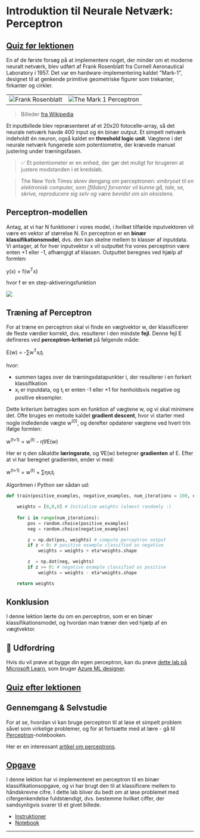 <!--
CO_OP_TRANSLATOR_METADATA:
{
  "original_hash": "c34cbba802058b6fa267e1a294d4e510",
  "translation_date": "2025-09-23T09:33:47+00:00",
  "source_file": "lessons/3-NeuralNetworks/03-Perceptron/README.md",
  "language_code": "da"
}
-->
# Introduktion til Neurale Netværk: Perceptron

## [Quiz før lektionen](https://ff-quizzes.netlify.app/en/ai/quiz/5)

En af de første forsøg på at implementere noget, der minder om et moderne neuralt netværk, blev udført af Frank Rosenblatt fra Cornell Aeronautical Laboratory i 1957. Det var en hardware-implementering kaldet "Mark-1", designet til at genkende primitive geometriske figurer som trekanter, firkanter og cirkler.

|      |      |
|--------------|-----------|
|<img src='images/Rosenblatt-wikipedia.jpg' alt='Frank Rosenblatt'/> | <img src='images/Mark_I_perceptron_wikipedia.jpg' alt='The Mark 1 Perceptron' />|

> Billeder [fra Wikipedia](https://en.wikipedia.org/wiki/Perceptron)

Et inputbillede blev repræsenteret af et 20x20 fotocelle-array, så det neurale netværk havde 400 input og én binær output. Et simpelt netværk indeholdt én neuron, også kaldet en **threshold logic unit**. Vægtene i det neurale netværk fungerede som potentiometre, der krævede manuel justering under træningsfasen.

> ✅ Et potentiometer er en enhed, der gør det muligt for brugeren at justere modstanden i et kredsløb.

> The New York Times skrev dengang om perceptronen: *embryoet til en elektronisk computer, som [flåden] forventer vil kunne gå, tale, se, skrive, reproducere sig selv og være bevidst om sin eksistens.*

## Perceptron-modellen

Antag, at vi har N funktioner i vores model, i hvilket tilfælde inputvektoren vil være en vektor af størrelse N. En perceptron er en **binær klassifikationsmodel**, dvs. den kan skelne mellem to klasser af inputdata. Vi antager, at for hver inputvektor x vil outputtet fra vores perceptron være enten +1 eller -1, afhængigt af klassen. Outputtet beregnes ved hjælp af formlen:

y(x) = f(w<sup>T</sup>x)

hvor f er en step-aktiveringsfunktion

<!-- img src="http://www.sciweavers.org/tex2img.php?eq=f%28x%29%20%3D%20%5Cbegin%7Bcases%7D%0A%20%20%20%20%20%20%20%20%20%2B1%20%26%20x%20%5Cgeq%200%20%5C%5C%0A%20%20%20%20%20%20%20%20%20-1%20%26%20x%20%3C%200%0A%20%20%20%20%20%20%20%5Cend%7Bcases%7D%20%5C%5C%0A&bc=White&fc=Black&im=jpg&fs=12&ff=arev&edit=0" align="center" border="0" alt="f(x) = \begin{cases} +1 & x \geq 0 \\ -1 & x < 0 \end{cases} \\" width="154" height="50" / -->
<img src="images/activation-func.png"/>

## Træning af Perceptron

For at træne en perceptron skal vi finde en vægtvektor w, der klassificerer de fleste værdier korrekt, dvs. resulterer i den mindste **fejl**. Denne fejl E defineres ved **perceptron-kriteriet** på følgende måde:

E(w) = -&sum;w<sup>T</sup>x<sub>i</sub>t<sub>i</sub>

hvor:

* summen tages over de træningsdatapunkter i, der resulterer i en forkert klassifikation
* x<sub>i</sub> er inputdata, og t<sub>i</sub> er enten -1 eller +1 for henholdsvis negative og positive eksempler.

Dette kriterium betragtes som en funktion af vægtene w, og vi skal minimere det. Ofte bruges en metode kaldet **gradient descent**, hvor vi starter med nogle indledende vægte w<sup>(0)</sup>, og derefter opdaterer vægtene ved hvert trin ifølge formlen:

w<sup>(t+1)</sup> = w<sup>(t)</sup> - &eta;&nabla;E(w)

Her er &eta; den såkaldte **læringsrate**, og &nabla;E(w) betegner **gradienten** af E. Efter at vi har beregnet gradienten, ender vi med:

w<sup>(t+1)</sup> = w<sup>(t)</sup> + &sum;&eta;x<sub>i</sub>t<sub>i</sub>

Algoritmen i Python ser sådan ud:

```python
def train(positive_examples, negative_examples, num_iterations = 100, eta = 1):

    weights = [0,0,0] # Initialize weights (almost randomly :)
        
    for i in range(num_iterations):
        pos = random.choice(positive_examples)
        neg = random.choice(negative_examples)

        z = np.dot(pos, weights) # compute perceptron output
        if z < 0: # positive example classified as negative
            weights = weights + eta*weights.shape

        z  = np.dot(neg, weights)
        if z >= 0: # negative example classified as positive
            weights = weights - eta*weights.shape

    return weights
```

## Konklusion

I denne lektion lærte du om en perceptron, som er en binær klassifikationsmodel, og hvordan man træner den ved hjælp af en vægtvektor.

## 🚀 Udfordring

Hvis du vil prøve at bygge din egen perceptron, kan du prøve [dette lab på Microsoft Learn](https://docs.microsoft.com/en-us/azure/machine-learning/component-reference/two-class-averaged-perceptron?WT.mc_id=academic-77998-cacaste), som bruger [Azure ML designer](https://docs.microsoft.com/en-us/azure/machine-learning/concept-designer?WT.mc_id=academic-77998-cacaste).

## [Quiz efter lektionen](https://ff-quizzes.netlify.app/en/ai/quiz/6)

## Gennemgang & Selvstudie

For at se, hvordan vi kan bruge perceptron til at løse et simpelt problem såvel som virkelige problemer, og for at fortsætte med at lære - gå til [Perceptron](Perceptron.ipynb)-notebooken.

Her er en interessant [artikel om perceptrons](https://towardsdatascience.com/what-is-a-perceptron-basics-of-neural-networks-c4cfea20c590).

## [Opgave](lab/README.md)

I denne lektion har vi implementeret en perceptron til en binær klassifikationsopgave, og vi har brugt den til at klassificere mellem to håndskrevne cifre. I dette lab bliver du bedt om at løse problemet med cifergenkendelse fuldstændigt, dvs. bestemme hvilket ciffer, der sandsynligvis svarer til et givet billede.

* [Instruktioner](lab/README.md)
* [Notebook](lab/PerceptronMultiClass.ipynb)

---

